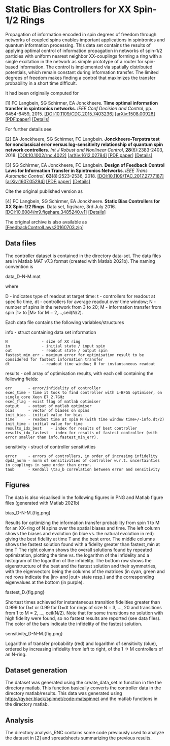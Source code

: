 # Static Bias Controllers for XX Spin-1/2 Rings

Propagation of information encoded in spin degrees of freedom  through networks of coupled spins enables important  applications in spintronics and quantum information  processing. This data set contains the results of applying  optimal control of information propagation in networks of  spin-1/2 particles with uniform nearest neighbor XX-couplings  forming a ring with a single excitation in the network as simple prototype of a router for spin-based information. The control is implemented via spatially distributed potentials, which remain constant during information transfer. The limited degrees of freedom makes finding a control that  maximizes the transfer probability in a short time difficult.

It had been originally computed for

[1] FC Langbein, SG Schirmer, EA Jonckheere. **Time optimal information transfer in spintronics networks**. _IEEE Conf Decision and Control_, pp. 6454-6459, 2015.
[[DOI:10.1109/CDC.2015.7403236]](http://dx.doi.org/10.1109/CDC.2015.7403236)
[[arXiv:1508.00928]](http://arxiv.org/abs/1508.00928)
[[PDF:paper]](https://langbein.org/wp-content/uploads/2015/11/CDC2015.pdf)
[[Details]](https://langbein.org/langbein2015/)

For further details see

[2] EA Jonckheere, SG Schirmer, FC Langbein. **Jonckheere-Terpstra test for nonclassical error versus log-sensitivity relationship of quantum spin network controllers**. _Int J Robust and Nonlinear Control_, **28**(6):2383-2403, 2018.
[[DOI:10.1002/rnc.4022]](https://dx.doi.org/10.1002/rnc.4022)
[[arXiv:1612.02784]](http://arxiv.org/abs/1612.02784)
[[PDF:paper]](https://langbein.org/wp-content/uploads/2016/10/spin-transport-1.pdf)
[[Details]](https://langbein.org/jonckheere-terpstra/)

[3] SG Schirmer, EA Jonckheere, FC Langbein. **Design of Feedback Control Laws for Information Transfer in Spintronics Networks**. _IEEE Trans Automatic Control_, **63**(8):2523-2536, 2018.
[[DOI:10.1109/TAC.2017.2777187]](https://dx.doi.org/10.1109/TAC.2017.2777187)
[[arXiv:1607.05294]](http://arxiv.org/abs/1607.05294)
[[PDF:paper]](https://langbein.org/wp-content/uploads/2016/07/FeedbackControlLaws-2.pdf)
[[Details]](https://langbein.org/design-feedback-control-laws-information-transfer-spintronics-networks/)

Cite the original published version as

[4] FC Langbein, SG Schirmer, EA Jonckheere. **Static Bias Controllers for XX Spin-1/2 Rings**. Data set, figshare, 3rd July 2016.
[[DOI:10.6084/m9.figshare.3485240.v1]](https://dx.doi.org/10.6084/m9.figshare.3485240.v1)
[[Details]](https://langbein.org/static-bias-controllers-xx-spin-12-rings)

The original archive is also available as [[FeedbackControlLaws20160703.zip]](https://d.qyber.black/data/data-static-bias-controllers-xx-spin-rings/FeedbackControlLaws20160703.zip)

## Data files

The controller dataset is contained in the directory data-set.  The data files are in Matlab MAT v7.3 format (created with Matlab 2021b).  The naming convention is

  data_D-N-M.mat

where

  D - indicates type of readout at target time:
      t  - controllers for readout at specific time,
      dt - controllers for average readout over time window;
  N - number of spins in the network from 3 to 20;
  M - information transfer from spin |1> to |M> for M = 2,...,ceil(N/2).

Each data file contains the following variables/structures

  info - struct containing data set information

    N               - size of XX ring
    in              - initial state / input spin
    out             - readout state / output spin
    fastest_min_err - maximum error for optimisation result to be considered for fastest information transfer
    dt              - readout time window; 0 for instantaneous readout

  results - cell array of optimisation results, with each cell containing the following fields:

    err       - error/infidelity of controller
    exec_time - time it took to find controller with L-BFGS optimiser, on single core Xeon E7 2.7GHz
    exec_flag - exist flag of matlab optimiser
    output    - output of matlab optimiser
    bias      - vector of biases on spins
    init_bias - initial value for bias
    time      - readout time at spin M (with time window time+/-info.dt/2)
    init_time - initial value for time
    results_idx_best    - index for results of best controller
    results_idx_fastest - index for results of fastest controller (with error smaller than info.fastest_min_err).

 sensitivity - struct of controller sensitivities

    error     - errors of controllers, in order of incrasing infidelity
    dpdJ_norm - norm of sensitivities of controller w.r.t. uncertainties in couplings in same order than error.
    taub      - Kendall \tau_b correlation between error and sensitivity

## Figures

The data is also visualised in the following figures in PNG and Matlab figure files (generated with Matlab 2021b)

 bias_D-N-M.{fig,png}

Results for optimizing the information transfer probability from spin 1 to M for an XX-ring of N spins over the spatial biases and time.  The left column shows the biases and evolution (in blue vs. the natural evolution in red) giving the best fidelity at time T and the best error. The middle columns shows the fastest solution found with a fidelity greater than fastest_min at tme T The right column shows the overall solutions found by repeated optimization, plotting the time vs. the logarithm of the infidelity and a histogram of the logarithm of the infidelity. The bottom row shows the eigenstructure of the best and the fastest solution and their symmetries, with the eigenvectors being the columns of the matrices (in cyan, green and red rows indicate the |in> and |out> state resp.) and the corresponding eigenvalues at the bottom (in purple).

  fastest_D.{fig.png}

Shortest times achieved for instantaneous transition fidelities greater than 0.999 for D=t or 0.99 for D=dt for rings of size N = 3, ..., 20 and transitions from 1 to M = 2, ..., ceil(N/2). Note that for some transitions no solution with high fidelity were found, so no fastest results are reported (see data files).  The color of the bars indicate the infidelity of the fastest solution.

  sensitivity_D-N-M.{fig,png}

Logarithm of transfer probability (red) and logarithm of sensitivity (blue), ordered by increasing infidelity from left to right, of the 1 -> M controllers of an N-ring.

## Dataset generation

The dataset was generated using the create_data_set.m function in the the directory matlab</matlab>.  This function basically converts the controller data in the directory matlab/results.  This data was generated using https://qyber.black/spinnet/code-matspinnet and the matlab functions in the directory matlab.

## Analysis

The directory analysis_RNC contains some code previously used to analyze the dataset in [2] and spreadsheets summarizing the previous results.
